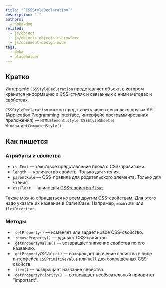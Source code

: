 ```yaml
---
title: "`CSSStyleDeclaration`"
description: "."
authors:
  - doka-dog
related:
  - js/object
  - js/objects-objects-everywhere
  - js/document-design-mode
tags:
  - doka
  - placeholder
---
```


## Кратко

Интерфейс `CSSStyleDeclaration` представляет объект, в котором хранится информацию о CSS-стилях и связанных с ними методах и свойствах.

`CSSStyleDeclaration` можно представить через несколько других API (Application Programming Interface, интерфейс программирования приложения) — `HTMLElement.style`, `CSSStyleSheet` и `Window.getComputedStyle()`.

## Как пишется

### Атрибуты и свойства

- `cssText` — текстовое представление блока c CSS-правилами.
- `length` — количество свойств. Только для чтения.
- `parentRule` — CSS-правила для родительского элемента. Только для чтения.
- `cssFloat` — алиас для [CSS-свойства `float`](/css/float/).

Также можно обращаться ко всем другим CSS-свойствам. Для этого надо указать их название в CamelCase. Например, `maxWidth` или `flexDirection`.

### Методы

- `.setProperty()` — изменяет или задаёт новое CSS-свойство.
- `.removeProperty()` — удаляет CSS-свойство.
- `.getPropertyValue()` — возвращает значение свойства по его названию.
- `.getPropertyCSSValue()` — возвращает значение свойства в виде интерфейса `CSSPrimitiveValue` или `null` для сокращённых CSS-свойств.
- `.item()` — возвращает название свойства.
- `.getPropertyPriority()` — возвращает необязательный приоритет "important".
